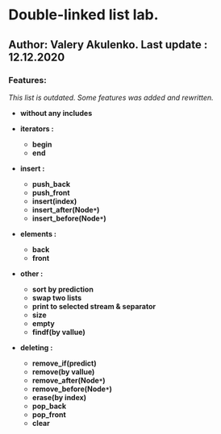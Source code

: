 # Double-linked list lab. 
## **Author: Valery Akulenko. Last update : 12.12.2020**
### Features:
*This list is outdated. Some features was added and rewritten.*
* **without any includes**
* **iterators :**
    - **begin**
    - **end**
* **insert :** 
  - **push_back**
  - **push_front**
  - **insert(index)**
  - **insert_after(Node`*`)**
  - **insert_before(Node`*`)**
* **elements :**
  - **back**
  - **front**
* **other :**
  - **sort by prediction**
  - **swap two lists**
  - **print to selected stream & separator**
  - **size**
  - **empty**
  - **findf(by vallue)**

* **deleting :**
  - **remove_if(predict)**
  - **remove(by vallue)**
  - **remove_after(Node`*`)**
  - **remove_before(Node`*`)**
  - **erase(by index)**
  - **pop_back**
  - **pop_front**
  - **clear**
